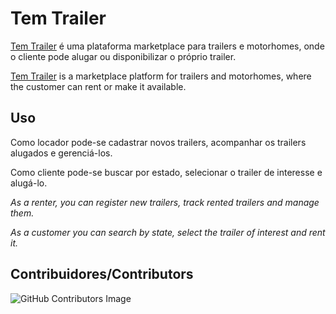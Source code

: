 # Tem Trailer

[Tem Trailer](https://temtrailer.herokuapp.com) é uma plataforma marketplace para trailers e motorhomes, onde o cliente pode alugar ou disponibilizar o próprio trailer.

[Tem Trailer](https://temtrailer.herokuapp.com) is a marketplace platform for trailers and motorhomes, where the customer can rent or make it available.

## Uso

Como locador pode-se cadastrar novos trailers, acompanhar os trailers alugados e gerenciá-los.

Como cliente pode-se buscar por estado, selecionar o trailer de interesse e alugá-lo.

<i>As a renter, you can register new trailers, track rented trailers and manage them.</i>

<i>As a customer you can search by state, select the trailer of interest and rent it.</i>


## Contribuidores/Contributors

![GitHub Contributors Image](https://contrib.rocks/image?repo=fematarazzo/tem_trailer)

